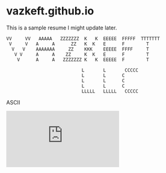 # vazkeft.github.io
This is a sample resume I might update later.
```
VV     VV   AAAAA   ZZZZZZZ  K   K  EEEEE  FFFFF  TTTTTTT
 V     V   A     A      ZZ   K  K   E      F        T
  V   V    AAAAAAA     ZZ    KKK    EEEEE  FFFF     T
   V V     A     A    ZZ     K  K   E      F        T
    V      A     A   ZZZZZZZ K   K  EEEEE  F        T

                            L       L       CCCCC  
                            L       L      C     
                            L       L      C
                            L       L      C
                            LLLLL   LLLLL   CCCCC
```
ASCII

<iframe src="https://tryhackme.com/api/v2/badges/public-profile?userPublicId=2092318" style='border:none;'></iframe>
